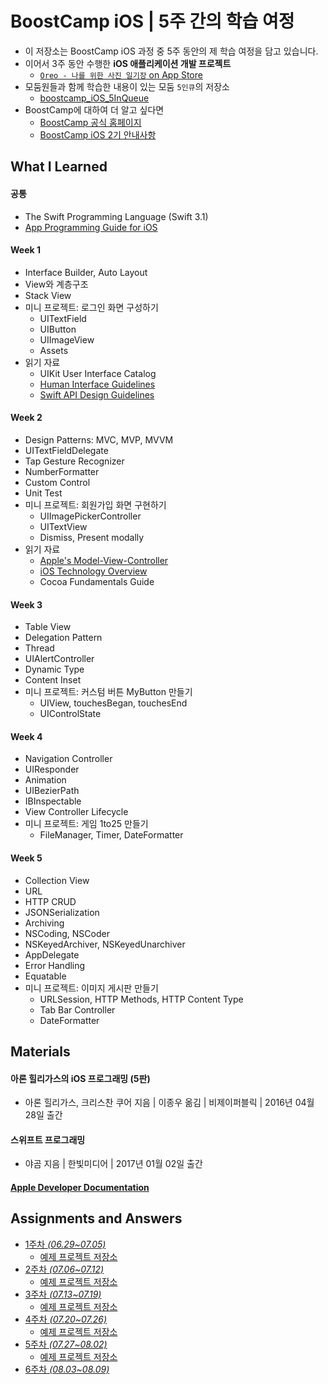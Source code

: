 # BoostCamp iOS | 5주 간의 학습 여정
* 이 저장소는 BoostCamp iOS 과정 중 5주 동안의 제 학습 여정을 담고 있습니다.
* 이어서 3주 동안 수행한 **iOS 애플리케이션 개발 프로젝트**
  * [`Oreo - 나를 위한 사진 일기장` on App Store](https://goo.gl/KFgs7e)
* 모둠원들과 함께 학습한 내용이 있는 모둠 `5인큐`의 저장소
  * [boostcamp_iOS_5InQueue](https://github.com/bluelocate/boostcamp_iOS_5InQueue)
* BoostCamp에 대하여 더 알고 싶다면
  * [BoostCamp 공식 홈페이지](http://boostcamp.connect.or.kr/)
  * [BoostCamp iOS 2기 안내사항](https://github.com/connect-boostcamp/iOS_Notice)

## What I Learned
#### 공통
* The Swift Programming Language (Swift 3.1)
* [App Programming Guide  for iOS](https://developer.apple.com/library/content/documentation/iPhone/Conceptual/iPhoneOSProgrammingGuide/Introduction/Introduction.html#//apple_ref/doc/uid/TP40007072-CH1-SW1)

#### Week 1
* Interface Builder, Auto Layout
* View와 계층구조
* Stack View
* 미니 프로젝트: 로그인 화면 구성하기
    * UITextField
    * UIButton
    * UIImageView
    * Assets
* 읽기 자료
    * UIKit User Interface Catalog
    * [Human Interface Guidelines](https://developer.apple.com/ios/human-interface-guidelines/)
    * [Swift API Design Guidelines](https://swift.org/documentation/api-design-guidelines/)

#### Week 2
* Design Patterns: MVC, MVP, MVVM
* UITextFieldDelegate
* Tap Gesture Recognizer
* NumberFormatter
* Custom Control
* Unit Test
* 미니 프로젝트: 회원가입 화면 구현하기
    * UIImagePickerController
    * UITextView
    * Dismiss, Present modally
* 읽기 자료
    * [Apple's Model-View-Controller](https://developer.apple.com/library/content/documentation/General/Conceptual/DevPedia-CocoaCore/MVC.html)
    * [iOS Technology Overview](https://developer.apple.com/library/content/documentation/Miscellaneous/Conceptual/iPhoneOSTechOverview/Introduction/Introduction.html)
    * Cocoa Fundamentals Guide

#### Week 3
* Table View
* Delegation Pattern
* Thread
* UIAlertController
* Dynamic Type
* Content Inset
* 미니 프로젝트: 커스텀 버튼 MyButton 만들기
    * UIView, touchesBegan, touchesEnd
    * UIControlState

#### Week 4
* Navigation Controller
* UIResponder
* Animation
* UIBezierPath
* IBInspectable
* View Controller Lifecycle
* 미니 프로젝트: 게임 1to25 만들기
    * FileManager, Timer, DateFormatter

#### Week 5
* Collection View
* URL
* HTTP CRUD
* JSONSerialization
* Archiving
* NSCoding, NSCoder
* NSKeyedArchiver, NSKeyedUnarchiver
* AppDelegate
* Error Handling
* Equatable
* 미니 프로젝트: 이미지 게시판 만들기
    * URLSession, HTTP Methods, HTTP Content Type
    * Tab Bar Controller
    * DateFormatter

## Materials

#### 아론 힐리가스의 iOS 프로그래밍 (5판)  
* 아론 힐리가스, 크리스찬 쿠어 지음 | 이종우 옮김 | 비제이퍼블릭 | 2016년 04월 28일 출간

#### 스위프트 프로그래밍
* 야곰 지음 | 한빛미디어 | 2017년 01월 02일 출간

#### [Apple Developer Documentation](https://developer.apple.com/documentation/)

## Assignments and Answers
* [1주차 *(06.29~07.05)*](https://github.com/connect-boostcamp/iOS_Notice/blob/master/assignment/week_01.md)
	* [예제 프로젝트 저장소](https://github.com/connect-boostcamp/LoginPage_iOS)
* [2주차 *(07.06~07.12)*](https://github.com/connect-boostcamp/iOS_Notice/blob/master/assignment/week_02.md)
	* [예제 프로젝트 저장소](https://github.com/connect-boostcamp/SignUpFlow_iOS)
* [3주차 *(07.13~07.19)*](https://github.com/connect-boostcamp/iOS_Notice/blob/master/assignment/week_03.md)
	* [예제 프로젝트 저장소](https://github.com/connect-boostcamp/MyButton_iOS)
* [4주차 *(07.20~07.26)*](https://github.com/connect-boostcamp/iOS_Notice/blob/master/assignment/week_04.md)
	* [예제 프로젝트 저장소](https://github.com/connect-boostcamp/OneToTwentyFive_iOS)
* [5주차 *(07.27~08.02)*](https://github.com/connect-boostcamp/iOS_Notice/blob/master/assignment/week_05.md)
	* [예제 프로젝트 저장소](https://github.com/connect-boostcamp/ImageBoard_iOS)
* [6주차 *(08.03~08.09)*](https://github.com/connect-boostcamp/iOS_Notice/blob/master/assignment/week_06.md)
